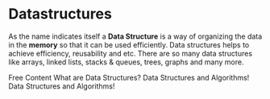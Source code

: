 # Datastructures
As the name indicates itself a **Data Structure** is a way of organizing the data in the **memory** so that it can be used efficiently. Data structures helps to achieve efficiency, reusability and etc. There are so many data structures like arrays, linked lists, stacks & queues, trees, graphs and many more. 

<ResourceGroupTitle>Free Content</ResourceGroupTitle>
<BadgeLink colorScheme='yellow' badgeText='Read' href='https://www.geeksforgeeks.org/data-structures/#:~:text=A%20data%20structure%20is%20a,%2C%20retrieving%2C%20and%20storing%20data.'>What are Data Structures?</BadgeLink>
<BadgeLink colorScheme='yellow' badgeText='Read' href='https://www.javatpoint.com/data-structure-tutorial'> Data Structures and Algorithms!</BadgeLink>
<BadgeLink badgeText='Watch' href='https://www.coursera.org/learn/data-structures'>Data Structures and Algorithms!</BadgeLink>
